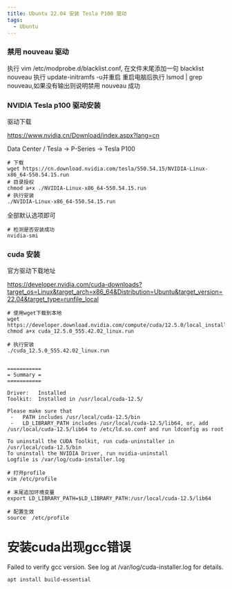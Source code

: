 ```yaml
---
title: Ubuntu 22.04 安装 Tesla P100 驱动
tags:
  - Ubuntu
---
```




### 禁用 nouveau 驱动

执行 vim /etc/modprobe.d/blacklist.conf, 在文件末尾添加一句 blacklist nouveau
执行 update-initramfs -u并重启
重启电脑后执行 lsmod | grep nouveau,如果没有输出则说明禁用 nouveau 成功



### NVIDIA Tesla p100 驱动安装

驱动下载

https://www.nvidia.cn/Download/index.aspx?lang=cn

Data Center / Tesla -> P-Series -> Tesla P100

~~~shell
# 下载
wget https://cn.download.nvidia.com/tesla/550.54.15/NVIDIA-Linux-x86_64-550.54.15.run
# 目录授权
chmod a+x ./NVIDIA-Linux-x86_64-550.54.15.run
# 执行安装
./NVIDIA-Linux-x86_64-550.54.15.run
~~~



全部默认选项即可



~~~shell
# 检测是否安装成功
nvidia-smi
~~~



### cuda 安装

官方驱动下载地址

https://developer.nvidia.com/cuda-downloads?target_os=Linux&target_arch=x86_64&Distribution=Ubuntu&target_version=22.04&target_type=runfile_local

~~~shell
# 使用wget下载到本地
wget https://developer.download.nvidia.com/compute/cuda/12.5.0/local_installers/cuda_12.5.0_555.42.02_linux.run
chmod a+x cuda_12.5.0_555.42.02_linux.run

# 执行安装
./cuda_12.5.0_555.42.02_linux.run
~~~



~~~shell

===========
= Summary =
===========

Driver:   Installed
Toolkit:  Installed in /usr/local/cuda-12.5/

Please make sure that
 -   PATH includes /usr/local/cuda-12.5/bin
 -   LD_LIBRARY_PATH includes /usr/local/cuda-12.5/lib64, or, add /usr/local/cuda-12.5/lib64 to /etc/ld.so.conf and run ldconfig as root

To uninstall the CUDA Toolkit, run cuda-uninstaller in /usr/local/cuda-12.5/bin
To uninstall the NVIDIA Driver, run nvidia-uninstall
Logfile is /var/log/cuda-installer.log
~~~



~~~shell
# 打开profile
vim /etc/profile

# 末尾追加环境变量
export LD_LIBRARY_PATH=$LD_LIBRARY_PATH:/usr/local/cuda-12.5/lib64

# 配置生效
source  /etc/profile
~~~





# 安装cuda出现gcc错误
Failed to verify gcc version. See log at /var/log/cuda-installer.log for details.

~~~shell
apt install build-essential
~~~



